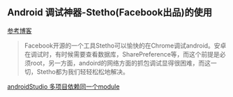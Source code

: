 ## Android 调试神器-Stetho(Facebook出品)的使用

[参考博客](http://blog.csdn.net/sbsujjbcy/article/details/45420475)

> Facebook开源的一个工具Stetho可以愉快的在Chrome调试android。安卓在调试时，有时候需要查看数据库，SharePreference等，而这个前提是必须root，另一方面，andoird的网络方面的抓包调试显得很困难，而这一切，Stetho都为我们轻轻松松地解决。

[androidStudio 多项目依赖同一个module ](http://blog.csdn.net/Android_BlackCat/article/details/71514308)